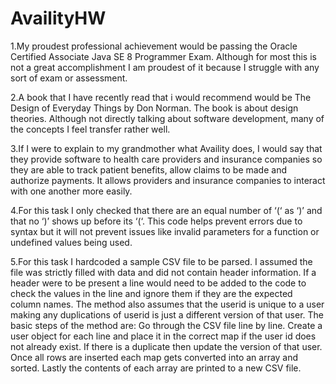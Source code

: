 # AvailityHW
 
1.My proudest professional achievement would be passing the Oracle Certified Associate Java SE 8 Programmer Exam. Although for most this is not a great accomplishment I am proudest of it because I struggle with any sort of exam or assessment. 

2.A book that I have recently read that i would recommend would be The Design of Everyday Things by Don Norman. The book is about design theories. Although not directly talking about software development, many of the concepts I feel transfer rather well.

3.If I were to explain to my grandmother what Availity does, I would say that they provide software to health care providers and insurance companies so they are able to track patient benefits, allow claims to be made and authorize payments. It allows providers and insurance companies to interact with one another more easily.

4.For this task I only checked that there are an equal number of ‘(‘ as ‘)’ and that no ‘)’ shows up before its ‘(‘. This code helps prevent errors due to syntax but it will not prevent issues like invalid parameters for a function or undefined values being used.

5.For this task I hardcoded a sample CSV file to be parsed. I assumed the file was strictly filled with data and did not contain header information. If a header were to be present a line would need to be added to the code to check the values in the line and ignore them if they are the expected column names. The method also assumes that the userid is unique to a user making any duplications of userid is just a different version of that user. The basic steps of the method are:
Go through the CSV file line by line.
Create a user object for each line and place it in the correct map if the user id does not already exist. If there is a duplicate then update the version of that user.
Once all rows are inserted each map gets converted into an array and sorted.
Lastly the contents of each array are printed to a  new CSV file. 
